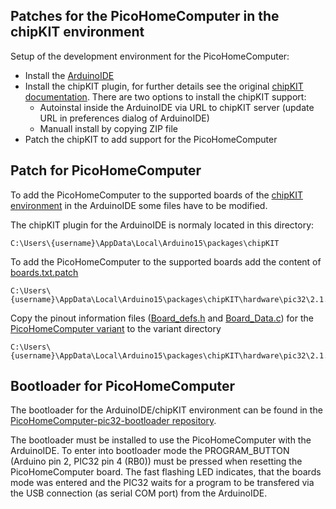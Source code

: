 ## Patches for the PicoHomeComputer in the chipKIT environment

Setup of the development environment for the PicoHomeComputer:

  - Install the [ArduinoIDE](https://www.arduino.cc/en/Main/Software)
  - Install the chipKIT plugin, for further details see the original [chipKIT documentation](https://chipkit.net/wiki/index.php?title=ChipKIT_core). There are two options to install the chipKIT support:
    - Autoinstal inside the ArduinoIDE via URL to chipKIT server (update URL in preferences dialog of ArduinoIDE)
    - Manuall install by copying ZIP file
  - Patch the chipKIT to add support for the PicoHomeComputer

Patch for PicoHomeComputer
--------------------------  
  
To add the PicoHomeComputer to the supported boards of the [chipKIT environment](http://chipkit.net/) in the ArduinoIDE
some files have to be modified.

The chipKIT plugin for the ArduinoIDE is normaly located in this directory:

    C:\Users\{username}\AppData\Local\Arduino15\packages\chipKIT
    
To add the PicoHomeComputer to the supported boards add the content of [boards.txt.patch](boards.txt.patch)

    C:\Users\{username}\AppData\Local\Arduino15\packages\chipKIT\hardware\pic32\2.1.0\boards.txt
    
Copy the pinout information files ([Board_defs.h](variants/PicoHomeComputer/Board_Defs.h) and [Board_Data.c](variants/PicoHomeComputer/Board_Data.c)) 
for the [PicoHomeComputer variant](variants/PicoHomeComputer) to the variant directory

    C:\Users\{username}\AppData\Local\Arduino15\packages\chipKIT\hardware\pic32\2.1.0\variants\PicoHomeComputer
    
Bootloader for PicoHomeComputer
-------------------------------

The bootloader for the ArduinoIDE/chipKIT environment can be found in the [PicoHomeComputer-pic32-bootloader repository](https://github.com/mneuroth/PicoHomeComputer-pic32-bootloader).    

The bootloader must be installed to use the PicoHomeComputer with the ArduinoIDE. To enter into bootloader mode the 
PROGRAM_BUTTON (Arduino pin 2, PIC32 pin 4 (RB0)) must be pressed when resetting the PicoHomeComputer board.
The fast flashing LED indicates, that the boards mode was entered and the PIC32 waits for a program to be 
transfered via the USB connection (as serial COM port) from the ArduinoIDE.
